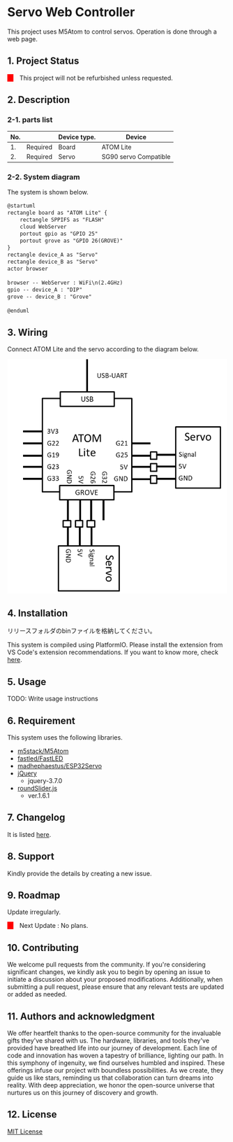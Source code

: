 # Servo Web Controller

This project uses M5Atom to control servos. Operation is done through a web page.

## Project Status

<div style="display: flex">
    <div style="width:1em; background-color: red;margin-right:1em;"></div>
    <span style="">This project will not be refurbished unless requested.</span>
</div>


## Description

### parts list

| No. |          | Device type. | Device                |
| --- | -------- | ------------ | --------------------- |
| 1.  | Required | Board        | ATOM Lite             |
| 2.  | Required | Servo        | SG90 servo Compatible |


### System  diagram

The system is shown below.

```plantuml
@startuml
rectangle board as "ATOM Lite" {
    rectangle SPPIFS as "FLASH"
    cloud WebServer
    portout gpio as "GPIO 25"
    portout grove as "GPIO 26(GROVE)"
}
rectangle device_A as "Servo"
rectangle device_B as "Servo"
actor browser

browser -- WebServer : WiFi\n(2.4GHz)
gpio -- device_A : "DIP"
grove -- device_B : "Grove"

@enduml
```


## Wiring

Connect ATOM Lite and the servo according to the diagram below.

<img name="Screen shot" src="https://raw.githubusercontent.com/MaSiRoProjectOSS/ServoWebController/master/wiring.png">

## Installation

リリースフォルダのbinファイルを格納してください。

This system is compiled using PlatformIO. Please install the extension from VS Code's extension recommendations. If you want to know more, check [here](https://docs.platformio.org/en/latest/).


## Usage

TODO: Write usage instructions

## Requirement

This system uses the following libraries.

* [m5stack/M5Atom](https://github.com/m5stack/M5Atom?utm_source=platformio&utm_medium=piohome)
* [fastled/FastLED](https://github.com/Makuna/NeoPixelBus?utm_source=platformio&utm_medium=piohome)
* [madhephaestus/ESP32Servo](https://www.arduinolibraries.info/libraries/esp32-servo)
* [jQuery](https://jquery.com/)
  * jquery-3.7.0
* [roundSlider.js](https://roundsliderui.com/)
  * ver.1.6.1

## Changelog

It is listed [here](./Changelog).

## Support

Kindly provide the details by creating a new issue.

## Roadmap

Update irregularly.

<div style="display: flex">
    <div style="width:1em; background-color: red;margin-right:1em;"></div>
    <span style="">Next Update&nbsp;:&nbsp; </span>
    <span style="">No plans.</span>
</div>


## Contributing

We welcome pull requests from the community. If you're considering significant changes, we kindly ask you to begin by opening an issue to initiate a discussion about your proposed modifications.
Additionally, when submitting a pull request, please ensure that any relevant tests are updated or added as needed.

## Authors and acknowledgment

We offer heartfelt thanks to the open-source community for the invaluable gifts they've shared with us. The hardware, libraries, and tools they've provided have breathed life into our journey of development. Each line of code and innovation has woven a tapestry of brilliance, lighting our path. In this symphony of ingenuity, we find ourselves humbled and inspired. These offerings infuse our project with boundless possibilities. As we create, they guide us like stars, reminding us that collaboration can turn dreams into reality. With deep appreciation, we honor the open-source universe that nurtures us on this journey of discovery and growth.

## License

[MIT License](./LICENSE)


<style>
  body {
    counter-reset: chapter;
}

h2 {
    counter-reset: sub-chapter;
}

h3 {
    counter-reset: section;
}

h4 {
    counter-reset: indexlist;
}

h1::before {
    counter-reset: chapter;
}

h2::before {
    counter-increment: chapter;
    content: counter(chapter) ". ";
}

h3::before {
    counter-increment: sub-chapter;
    content: counter(chapter) "-" counter(sub-chapter) ". ";
}

h4::before {
    counter-increment: section;
    content: counter(chapter) "-" counter(sub-chapter) "-" counter(section) ". ";
}

h5::before {
    counter-increment: indexlist;
    content: "(" counter(indexlist) ") ";
}

#sidebar-toc-btn {
    bottom: unset;
    top: 8px;
}

.markdown-preview.markdown-preview {
    h2 {
        border-bottom: 4px solid #eaecef;
    }

    h3 {
        border-bottom: 1px solid #eaecef;
    }
}

.md-sidebar-toc.md-sidebar-toc {
    padding-top: 40px;
}

#sidebar-toc-btn {
    bottom: unset;
    top: 8px;
}
</style>
